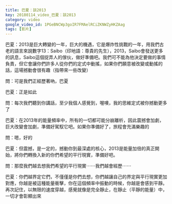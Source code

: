 ```yaml
---
title: 巴夏：談2013
key: 20180114_video_巴夏：談2013
category: video
google_video_id: 1PGeBNCWp3goIR7FMAelRCiZKNWZyHKZAag
tags: [影片]
---
```


巴夏：2013是巨大轉變的一年，巨大的機遇，它是爆炸性挑戰的一年，用我們古老的語言來說數字13：Saibo（印地語：尊貴的先生），2013，Saibo會發送更多的訊息，Saibo這個捉弄人的傢伙，做好準備吧。我們可不能為他決定要做的事情負責，但它會讓你們許多人從你們的定式中動搖，如果你們願意被改變或動搖的話，這場撼動會很有趣（指帶來一些改變）

  問：可是我們正經歷著吶，巴夏

  巴夏：正是如此

  問：每次我們聽到你講話，至少我個人感覺到，喔噢，我的思維定式被你撼動更多了

  巴夏：在2013年的能量頻率中，所有的一切都可能分崩離析，因此震撼會加劇，巨大改變會加劇，準備好駕馭它吧。如果你準備好了，旅程會充滿樂趣的

  問：嗯，好的

  巴夏：但震撼，是一定的，撼動你到最深處的核心，2013是能量加倍的真正開始，將你們轉換入新的你們希望的平行現實，準備好吧。

  問：那麼我們越去想我們希望的平行現實⋯⋯我們越會經歷⋯⋯

  巴夏：你們越界定它們，不僅僅是你們去想，你們越讓自己的界定與平行現實更加對應，你越是被這種能量衝擊，你在這個頻率中振動的時候，你越是會感到平靜。再次記住，以無限的速度穿越，感覺就像是完全靜止，在靜止（平靜的能量）中，一切才會彰顯出來
